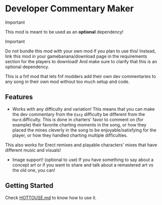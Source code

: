 # Developer Commentary Maker

> [!IMPORTANT]
> This mod is meant to be used as an **optional** dependency!

> [!IMPORTANT]
> Do not bundle this mod with your own mod if you plan to use this!
> Instead, link this mod in your gamebanana/download page in the requirements section for the players to download!
> And make sure to clarify that this is an optional dependency.

This is a fnf mod that lets fnf modders add their own dev commentaries to any song in their own mod
without too much setup and code.

## Features

- Works with any difficulty and variation!
This means that you can make the dev commentary from the `Easy` difficulty be different from the `Hard`.difficulty.
This is done in charters' favor to comment on (for example) their favorite charting moments in the song,
or how they placed the mines cleverly in the song to be enjoyable/satisfying for the player,
or how they handled charting multiple difficulties.

This also works for Erect remixes and playable characters' mixes that have different music and visuals!

- Image support! (optional to use)
If you have something to say about a concept art or if you want to share and talk about a remastered art vs the old one, you can!

## Getting Started

Check [HOTTOUSE.md][def] to know how to use it.

[def]: https://github.com/MAZ12211/developer-commentary-maker/blob/main/HOWTOUSE.md